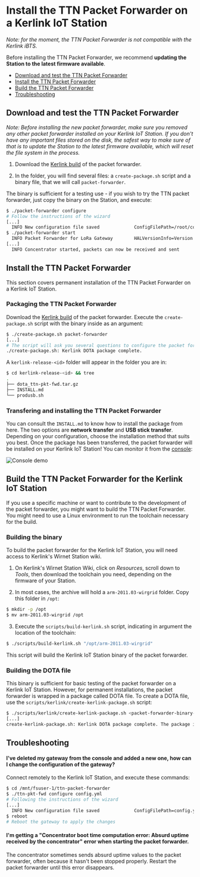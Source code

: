 # Install the TTN Packet Forwarder on a Kerlink IoT Station

*Note: for the moment, the TTN Packet Forwarder is not compatible with the Kerlink iBTS.*

Before installing the TTN Packet Forwarder, we recommend **updating the Station to the latest firmware available**.

+ [Download and test the TTN Packet Forwarder](#download-test)
+ [Install the TTN Packet Forwarder](#install)
+ [Build the TTN Packet Forwarder](#build)
+ [Troubleshooting](#troubleshooting)

## <a name="download-test"></a>Download and test the TTN Packet Forwarder

*Note: Before installing the new packet forwarder, make sure you removed any other packet forwarder installed on your Kerlink IoT Station. If you don't have any important files stored on the disk, the safest way to make sure of that is to update the Station to the latest firmware available, which will reset the file system in the process.*

1. Download the [Kerlink build](https://ttnreleases.blob.core.windows.net/packet-forwarder/master/kerlink-iot-station-pktfwd.tar.gz) of the packet forwarder.

2. In the folder, you will find several files: a `create-package.sh` script and a binary file, that we will call `packet-forwarder`.

The binary is sufficient for a testing use - if you wish to try the TTN packet forwarder, just copy the binary on the Station, and execute:

```bash
$ ./packet-forwarder configure
# Follow the instructions of the wizard
[...]
  INFO New configuration file saved             ConfigFilePath=/root/config.yml
$ ./packet-forwarder start
  INFO Packet Forwarder for LoRa Gateway        HALVersionInfo=Version: 4.0.0; Options: native;
[...]
  INFO Concentrator started, packets can now be received and sent
```

## <a name="install"></a>Install the TTN Packet Forwarder

This section covers permanent installation of the TTN Packet Forwarder on a Kerlink IoT Station.

### Packaging the TTN Packet Forwarder

Download the [Kerlink build](https://ttnreleases.blob.core.windows.net/packet-forwarder/master/kerlink-iot-station-pktfwd.tar.gz) of the packet forwarder. Execute the `create-package.sh` script with the binary inside as an argument:

```bash
$ ./create-package.sh packet-forwarder
[...]
# The script will ask you several questions to configure the packet forwarder.
./create-package.sh: Kerlink DOTA package complete.
```

A `kerlink-release-<id>` folder will appear in the folder you are in:

```bash
$ cd kerlink-release-<id> && tree
.
├── dota_ttn-pkt-fwd.tar.gz
├── INSTALL.md
└── produsb.sh
```

### Transfering and installing the TTN Packet Forwarder

You can consult the `INSTALL.md` to know how to install the package from here. The two options are **network transfer** and **USB stick transfer**. Depending on your configuration, choose the installation method that suits you best. Once the package has been transferred, the packet forwarder will be installed on your Kerlink IoT Station! You can monitor it from the [console](https://console.thethingsnetwork.org):

![Console demo](https://github.com/TheThingsNetwork/packet_forwarder/raw/master/docs/INSTALL_INSTRUCTIONS/console.gif)

## <a name="build"></a>Build the TTN Packet Forwarder for the Kerlink IoT Station

If you use a specific machine or want to contribute to the development of the packet forwarder, you might want to build the TTN Packet Forwarder. You might need to use a Linux environment to run the toolchain necessary for the build.

### Building the binary

To build the packet forwarder for the Kerlink IoT Station, you will need access to Kerlink's Wirnet Station wiki.

1. On Kerlink's Wirnet Station Wiki, click on *Resources*, scroll down to *Tools*, then download the toolchain you need, depending on the firmware of your Station.

2. In most cases, the archive will hold a `arm-2011.03-wirgrid` folder. Copy this folder in `/opt`:

```bash
$ mkdir -p /opt
$ mv arm-2011.03-wirgrid /opt
```

3. Execute the `scripts/build-kerlink.sh` script, indicating in argument the location of the toolchain:

```bash
$ ./scripts/build-kerlink.sh "/opt/arm-2011.03-wirgrid"
```

This script will build the Kerlink IoT Station binary of the packet forwarder.

### Building the DOTA file

This binary is sufficient for basic testing of the packet forwarder on a Kerlink IoT Station. However, for permanent installations, the packet forwarder is wrapped in a package called DOTA file. To create a DOTA file, use the `scripts/kerlink/create-kerlink-package.sh` script:

```bash
$ ./scripts/kerlink/create-kerlink-package.sh <packet-forwarder-binary-path>
[...]
create-kerlink-package.sh: Kerlink DOTA package complete. The package is available in kerlink-release/. Consult the INSTALL.md file to know how to install the package on your Kerlink IoT Station!
```

## <a name="troubleshooting"></a>Troubleshooting

#### I've deleted my gateway from the console and added a new one, how can I change the configuration of the gateway?

Connect remotely to the Kerlink IoT Station, and execute these commands:

```bash
$ cd /mnt/fsuser-1/ttn-packet-forwarder
$ ./ttn-pkt-fwd configure config.yml
# Following the instructions of the wizard
[...]
  INFO New configuration file saved             ConfigFilePath=config.yml
$ reboot
# Reboot the gateway to apply the changes
```

#### I'm getting a "Concentrator boot time computation error: Absurd uptime received by the concentrator" error when starting the packet forwarder.

The concentrator sometimes sends absurd uptime values to the packet forwarder, often because it hasn't been stopped properly. Restart the packet forwarder until this error disappears.
